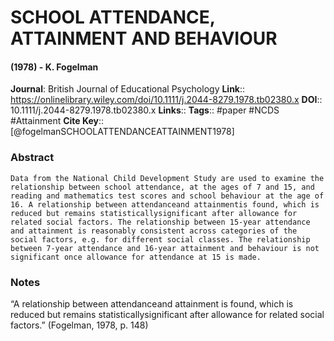 # SCHOOL ATTENDANCE, ATTAINMENT AND BEHAVIOUR
#### (1978) - K. Fogelman
**Journal**: British Journal of Educational Psychology
**Link**:: https://onlinelibrary.wiley.com/doi/10.1111/j.2044-8279.1978.tb02380.x
**DOI**:: 10.1111/j.2044-8279.1978.tb02380.x
**Links**:: 
**Tags**:: #paper #NCDS #Attainment 
**Cite Key**:: [@fogelmanSCHOOLATTENDANCEATTAINMENT1978]

### Abstract

```
Data from the National Child Development Study are used to examine the relationship between school attendance, at the ages of 7 and 15, and reading and mathematics test scores and school behaviour at the age of 16. A relationship between attendanceand attainmentis found, which is reduced but remains statisticallysignificant after allowance for related social factors. The relationship between 15-year attendance and attainment is reasonably consistent across categories of the social factors, e.g. for different social classes. The relationship between 7-year attendance and 16-year attainment and behaviour is not significant once allowance for attendance at 15 is made.
```

### Notes

“A relationship between attendanceand attainment is found, which is reduced but remains statisticallysignificant after allowance for related social factors.” (Fogelman, 1978, p. 148)